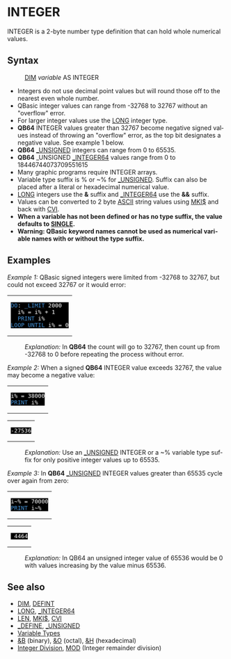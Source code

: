 <style>pre.codeide, pre.outputfixed, .outputcrt0 { background-color: #000 !important; color: #FFF !important; }</style><!DOCTYPE html>
<html class="client-nojs" dir="ltr" lang="en">
<head>
<title>INTEGER - QB64 Phoenix Edition Wiki</title>
</head>
<body class="mediawiki ltr sitedir-ltr mw-hide-empty-elt ns-0 ns-subject page-INTEGER rootpage-INTEGER skin-vector action-view skin-vector-legacy vector-feature-language-in-header-enabled vector-feature-language-in-main-page-header-disabled vector-feature-language-alert-in-sidebar-disabled vector-feature-sticky-header-disabled vector-feature-sticky-header-edit-disabled vector-feature-table-of-contents-disabled vector-feature-visual-enhancement-next-disabled">
<div class="mw-body" id="content" role="main">
<a id="top"></a>
<h1 class="firstHeading mw-first-heading" id="firstHeading"><span class="mw-page-title-main">INTEGER</span></h1>
<div class="vector-body" id="bodyContent">
<div class="mw-body-content mw-content-ltr" dir="ltr" id="mw-content-text" lang="en"><div class="mw-parser-output"><p><a class="mw-selflink selflink">INTEGER</a> is a 2-byte number type definition that can hold whole numerical values.
</p>
<h2><span class="mw-headline" id="Syntax">Syntax</span></h2>
<dl><dd><a href="DIM" title="DIM">DIM</a> <i>variable</i> AS <a class="mw-selflink selflink">INTEGER</a></dd></dl>
<p>
</p>
<ul><li>Integers do not use decimal point values but will round those off to the nearest even whole number.</li>
<li>QBasic integer values can range from -32768 to 32767 without an "overflow" error.</li>
<li>For larger integer values use the <a href="LONG" title="LONG">LONG</a> integer type.</li>
<li><b>QB64</b> <a class="mw-selflink selflink">INTEGER</a> values greater than 32767 become negative signed values instead of throwing an "overflow" error, as the top bit designates a negative value. See example 1 below.</li>
<li><b>QB64</b> <a href="UNSIGNED" title="UNSIGNED">_UNSIGNED</a> integers can range from  0 to 65535.</li>
<li><b>QB64</b> _UNSIGNED <a href="INTEGER64" title="INTEGER64">_INTEGER64</a> values range from 0 to 18446744073709551615</li>
<li>Many graphic programs require <a class="mw-selflink selflink">INTEGER</a> arrays.</li>
<li>Variable type suffix is % or ~% for <a href="UNSIGNED" title="UNSIGNED">_UNSIGNED</a>. Suffix can also be placed after a literal or hexadecimal numerical value.</li>
<li><a href="LONG" title="LONG">LONG</a> integers use the <b>&amp;</b> suffix and <a href="INTEGER64" title="INTEGER64">_INTEGER64</a> use the <b>&amp;&amp;</b> suffix.</li>
<li>Values can be converted to 2 byte <a href="ASCII" title="ASCII">ASCII</a> string values using <a href="MKI$" title="MKI$">MKI$</a> and back with <a href="CVI" title="CVI">CVI</a>.</li>
<li><b>When a variable has not been defined or has no type suffix, the value defaults to <a href="SINGLE" title="SINGLE">SINGLE</a>.</b></li>
<li><b>Warning: QBasic keyword names cannot be used as numerical variable names with or without the type suffix.</b></li></ul>
<p>
</p>
<h2><span class="mw-headline" id="Examples">Examples</span></h2>
<p><i>Example 1:</i> QBasic signed integers were limited from -32768 to 32767, but could not exceed 32767 or it would error:
</p>
<table cellpadding="15px" width="100%">
<tbody><tr>
<td><pre class="codeide"><a href="DO...LOOP" title="DO...LOOP"><span style="color:#4593D8;">DO</span></a>: <a href="LIMIT" title="LIMIT"><span style="color:#4593D8;">_LIMIT</span></a> 2000
  i% = i% + 1
  <a href="PRINT" title="PRINT"><span style="color:#4593D8;">PRINT</span></a> i%
<a href="LOOP" title="LOOP"><span style="color:#4593D8;">LOOP</span></a> <a href="UNTIL" title="UNTIL"><span style="color:#4593D8;">UNTIL</span></a> i% = 0
</pre>
</td></tr></tbody></table>
<dl><dd><i>Explanation:</i> In <b>QB64</b> the count will go to 32767, then count up from -32768 to 0 before repeating the process without error.</dd></dl>
<p>
<i>Example 2:</i> When a signed <b>QB64</b> INTEGER value exceeds 32767, the value may become a negative value:
</p>
<table cellpadding="15px" width="100%">
<tbody><tr>
<td><pre class="codeide">i% = 38000
<a href="PRINT" title="PRINT"><span style="color:#4593D8;">PRINT</span></a> i%
</pre>
</td></tr></tbody></table>
<table cellpadding="15px" width="100%">
<tbody><tr>
<td><pre class="outputcrt0">-27536
</pre>
</td></tr></tbody></table>
<dl><dd><i>Explanation:</i> Use an <a href="UNSIGNED" title="UNSIGNED">_UNSIGNED</a> INTEGER or a ~% variable type suffix for only positive integer values up to 65535.</dd></dl>
<p>
<i>Example 3:</i> In <b>QB64</b> <a href="UNSIGNED" title="UNSIGNED">_UNSIGNED</a> INTEGER values greater than 65535 cycle over again from zero:
</p>
<table cellpadding="15px" width="100%">
<tbody><tr>
<td><pre class="codeide">i~% = 70000
<a href="PRINT" title="PRINT"><span style="color:#4593D8;">PRINT</span></a> i~%
</pre>
</td></tr></tbody></table>
<table cellpadding="15px" width="100%">
<tbody><tr>
<td><pre class="outputcrt0"> 4464
</pre>
</td></tr></tbody></table>
<dl><dd><i>Explanation:</i> In QB64 an unsigned integer value of 65536 would be 0 with values increasing by the value minus 65536.</dd></dl>
<p>
</p>
<h2><span class="mw-headline" id="See_also">See also</span></h2>
<ul><li><a href="DIM" title="DIM">DIM</a>, <a href="DEFINT" title="DEFINT">DEFINT</a></li>
<li><a href="LONG" title="LONG">LONG</a>, <a href="INTEGER64" title="INTEGER64">_INTEGER64</a></li>
<li><a href="LEN" title="LEN">LEN</a>, <a href="MKI$" title="MKI$">MKI$</a>, <a href="CVI" title="CVI">CVI</a></li>
<li><a href="DEFINE" title="DEFINE">_DEFINE</a>, <a href="UNSIGNED" title="UNSIGNED">_UNSIGNED</a></li>
<li><a href="Variable_Types" title="Variable Types">Variable Types</a></li>
<li><a href="%26B" title="&amp;B">&amp;B</a> (binary), <a href="%26O" title="&amp;O">&amp;O</a> (octal), <a href="%26H" title="&amp;H">&amp;H</a> (hexadecimal)</li>
<li><a href="%5C" title="\">Integer Division</a>, <a href="MOD" title="MOD">MOD</a> (Integer remainder division)</li></ul>
<p>
</p>
<!-- 
NewPP limit report
Cached time: 20240714101113
Cache expiry: 86400
Reduced expiry: false
Complications: [show‐toc]
CPU time usage: 0.033 seconds
Real time usage: 0.039 seconds
Preprocessor visited node count: 80/1000000
Post‐expand include size: 1248/2097152 bytes
Template argument size: 71/2097152 bytes
Highest expansion depth: 3/100
Expensive parser function count: 0/100
Unstrip recursion depth: 0/20
Unstrip post‐expand size: 0/5000000 bytes
-->
<!--
Transclusion expansion time report (%,ms,calls,template)
100.00%   20.547      1 -total
 11.98%    2.462      7 Template:Cl
 11.52%    2.367      1 Template:PageSyntax
 10.27%    2.111      1 Template:PageExamples
  9.95%    2.044      3 Template:CodeStart
  9.63%    1.978      1 Template:PageNavigation
  9.53%    1.957      1 Template:PageSeeAlso
  9.39%    1.929      3 Template:CodeEnd
  9.12%    1.875      2 Template:OutputStart
  9.08%    1.866      2 Template:OutputEnd
-->
<!-- Saved in parser cache with key qb64pnix_mw19894-mwmb_:pcache:idhash:234-0!canonical and timestamp 20240714101113 and revision id 6045.
 -->
</div>
</div>
</div>
</div>
</body>
</html>